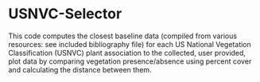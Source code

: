 # USNVC-Selector
This code computes the closest baseline data (compiled from various resources: see included bibliography file) for each US National Vegetation Classification (USNVC) plant association to the collected, user provided, plot data by comparing vegetation presence/absence using percent cover and calculating the distance between them. 
